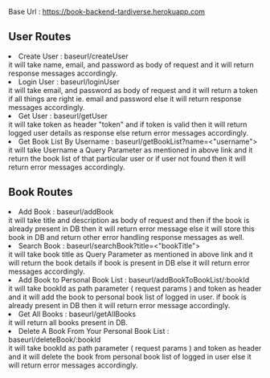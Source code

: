 Base Url : https://book-backend-tardiverse.herokuapp.com

## User Routes

<li>Create User :  baseurl/createUser</li>
it will take name, email, and password as body of request and it will return response messages accordingly.

<li>Login User : baseurl/loginUser</li>
it will take email, and password as body of request and it will return a token if all things are right ie. email and password else it will return response messages accordingly.

<li>Get User : baseurl/getUser</li>
it will take token as header "token" and if token is valid then it will return logged user details as response else return error messages accordingly.

<li>Get Book List By Username : baseurl/getBookList?name=<"username"></li>
it will take Username a Query Parameter as mentioned in above link and it return the book list of that particular user or if user not found then it will return error messages accordingly.

<br />

## Book Routes

<li>Add Book : baseurl/addBook</li>
it will take title and description as body of request and then if the book is already present in DB then it will return error message else it will store this book in DB and return other error handling response messages as well.

<li>Search Book : baseurl/searchBook?title=<"bookTitle"></li>
it will take book title as Query Parameter as mentioned in above link and it will return the book details if book is present in DB else it will return error messages accordingly.

<li>Add Book to Personal Book List : baseurl/addBookToBookList/:bookId</li>
it will take bookId as path parameter ( request params ) and token as header and it will add the book to personal book list of logged in user. if book is already present in DB then it will return error message accordingly.

<li>Get All Books : baseurl/getAllBooks</li>
it will return all books present in DB.

<li>Delete A Book From Your Personal Book List : baseurl/deleteBook/:bookId</li>
it will take bookId as path parameter ( request params ) and token as header and it will delete the book from personal book list of logged in user else it will return error messages accordingly.